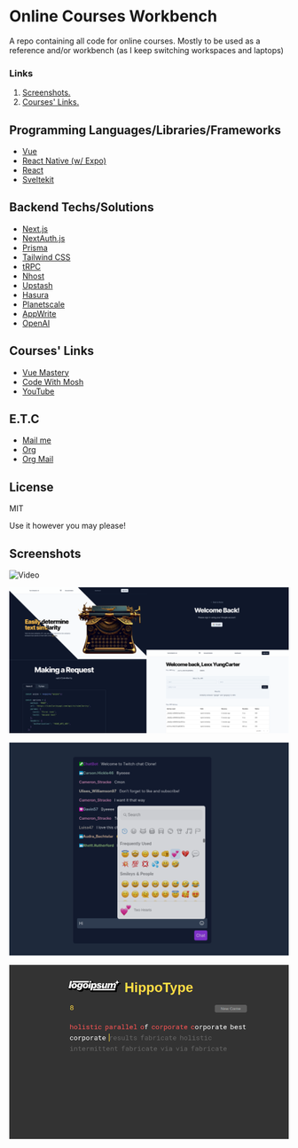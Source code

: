 # Online Courses Workbench
A repo containing all code for online courses. Mostly to be used as a reference and/or workbench (as I keep switching workspaces and laptops)

### Links
1. [ Screenshots. ](#screenshots)
2. [ Courses' Links. ](#courses-links)

## Programming Languages/Libraries/Frameworks
- [Vue](https://vuejs.org/)
- [React Native (w/ Expo)](https://expo.dev/)
- [React](https://reactjs.org/)
- [Sveltekit](https://kit.svelte.dev/)

## Backend Techs/Solutions
- [Next.js](https://nextjs.org)
- [NextAuth.js](https://next-auth.js.org)
- [Prisma](https://prisma.io)
- [Tailwind CSS](https://tailwindcss.com)
- [tRPC](https://trpc.io)
- [Nhost](https://nhost.io/)
- [Upstash](https://upstash.com/)
- [Hasura](https://hasura.io/)
- [Planetscale](https://planetscale.com/)
- [AppWrite](https://appwrite.io/)
- [OpenAI](https://platform.openai.com/account/api-keys)

## Courses' Links
- [Vue Mastery](https://vuemastery.com)
- [Code With Mosh](https://codewithmosh.com)
- [YouTube](https://www.youtube.com)

## E.T.C
- [Mail me](mailto:lexxyungcarter@gmail.com)
- [Org](https://acelords.com)
- [Org Mail](mailto:info@acelords.com)

## License
MIT

Use it however you may please!

## Screenshots
![Video](sveltekit-realtime-chat-socketio/sveltekit-realtime-chat.gif)

![Screenshot Similarity-openai](next13-similarity-openai-yt/public/screenshot-0.png)

![Screenshot Twitch chat](react-twitch-chat-socketio/screenshot-1.png)

![Screenshot Typing Game](vanilla-js-typing-game/screenshot-2.png)

